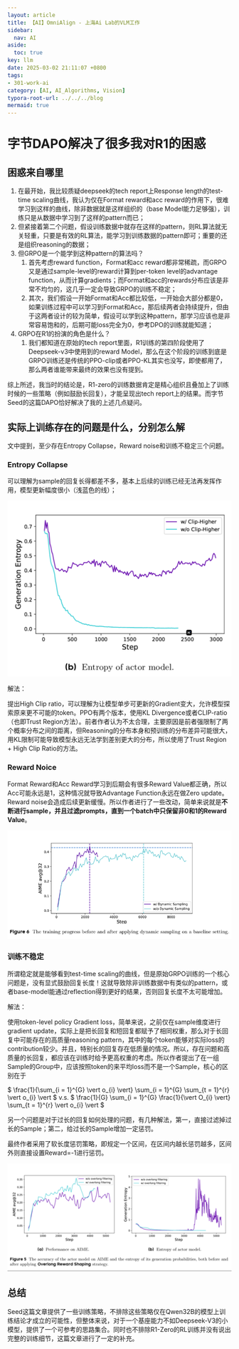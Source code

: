 ```yaml
---
layout: article
title: 【AI】OmniAlign - 上海Ai Lab的VLM工作
sidebar:
  nav: AI
aside:
  toc: true
key: llm
date: 2025-03-02 21:11:07 +0800
tags:
- 301-work-ai
category: [AI, AI_Algorithms, Vision]
typora-root-url: ../../../blog
mermaid: true
---
```


# 字节DAPO解决了很多我对R1的困惑

## 困惑来自哪里

1. 在最开始，我比较质疑deepseek的tech report上Response length的test-time scaling曲线，我认为仅在Format reward和acc reward的作用下，很难学习到这样的曲线，除非数据就是这样组织的（base Model能力足够强），训练只是从数据中学习到了这样的pattern而已；
2. 但紧接着第二个问题，假设训练数据中就存在这样的pattern，则RL算法就无关轻重，只要是有效的RL算法，能学习到训练数据的pattern即可；重要的还是组织reasoning的数据；
3. 但GRPO是一个能学到这种pattern的算法吗？
   1. 首先考虑reward function，Format和acc reward都非常稀疏，而GRPO又是通过sample-level的reward计算到per-token level的advantage function，从而计算gradients；而Format和acc的rewards分布应该是非常不均匀的，这几乎一定会导致GRPO的训练不稳定；
   2. 其次，我们假设一开始Format和Acc都比较低，一开始会大部分都是0，如果训练过程中可以学习到Format和Acc，那后续两者会持续提升，但由于这两者设计的较为简单，假设可以学到这种pattern，那学习应该也是非常容易饱和的，后期可能loss完全为0，参考DPO的训练就能知道；
4. GRPO在R1的扮演的角色是什么？
   1. 我们都知道在原始的tech report里面，R1训练的第四阶段使用了Deepseek-v3中使用到的reward Model，那么在这个阶段的训练到底是GRPO训练还是传统的PPO-clip或者PPO-KL其实也没写，即使都用了，那么两者谁能带来最终的效果也没有提到。

综上所述，我当时的结论是，R1-zero的训练数据肯定是精心组织且叠加上了训练时候的一些策略（例如鼓励长回复），才能呈现出tech report上的结果。而字节Seed的这篇DAPO恰好解决了我的上述几点疑问。

## 实际上训练存在的问题是什么，分别怎么解

文中提到，至少存在Entropy Collapse，Reward noise和训练不稳定三个问题。

### Entropy Collapse

可以理解为sample的回复长得都差不多，基本上后续的训练已经无法再发挥作用，模型更新幅度很小（浅蓝色的线）；

![image-20250331210913833](/assets/images/image-20250331210913833.png)

解法：

提出High Clip ratio，可以理解为让模型单步可更新的Gradient变大，允许模型探索原来更不可能的token。PPO有两个版本，使用KL Divergence或者CLIP-ratio（也即Trust Region方法）。前者作者认为不太合理，主要原因是前者强限制了两个概率分布之间的距离，但Reasoning的分布本身和预训练的分布差异可能很大，用KL限制可能导致模型永远无法学到差别更大的分布，所以使用了Trust Region + High Clip Ratio的方法。

### Reward Noice

Format Reward和Acc Reward学习到后期会有很多Reward Value都正确，所以Acc可能永远是1，这种情况就导致Advantage Function永远在做Zero update。Reward noise会造成后续更新缓慢。所以作者进行了一些改动，简单来说就是**不断进行sample，并且过滤prompts，直到一个batch中只保留非0和1的Reward Value**。

![img](/assets/images/(null)-20250324153833917.(null))

### 训练不稳定

所谓稳定就是能够看到test-time scaling的曲线，但是原始GRPO训练的一个核心问题是，没有显式鼓励回复长度！这就导致除非训练数据中有类似的pattern，或者base-model能通过reflection得到更好的结果，否则回复长度不太可能增加。

解法：

使用token-level policy Gradient loss，简单来说，之前仅在sample维度进行gradient update，实际上是把长回复和短回复都赋予了相同权重，那么对于长回复中可能存在的高质量reasoning pattern，其中的每个token能够对实际loss的contribution较少。并且，特别长的回复存在低质量的情况。所以，存在问题和高质量的长回复，都应该在训练时给予更高权重的考虑。所以作者提出了在一组Sample的Group中，应该按照token的来平均loss而不是一个Sample，核心的区别在于



$ \frac{1}{\sum_{i = 1}^{G} \vert o_{i} \vert} \sum_{i = 1}^{G} \sum_{t = 1}^{r} \vert o_{i} \vert $ v.s. $ \frac{1}{G} \sum_{i = 1}^{G} \frac{1}{\vert O_{i} \vert} \sum_{t = 1}^{r} \vert o_{i} \vert $



另一个问题是对于过长的回复如何处理的问题，有几种解法，第一，直接过滤掉过长的Sample；第二，给过长的Sample增加一定惩罚。

最终作者采用了软长度惩罚策略，即规定一个区间，在区间内越长惩罚越多，区间外则直接设置Reward=-1进行惩罚。

![image-20250331211048668](/assets/images/image-20250331211048668.png)

## 总结

Seed这篇文章提供了一些训练策略，不排除这些策略仅在Qwen32B的模型上训练结论才成立的可能性，但整体来说，对于一个基座能力不如Deepseek-V3的小模型，提供了一个可参考的思路集合。同时也不排除R1-Zero的RL训练并没有说出完整的训练细节，这篇文章进行了一定的补充。